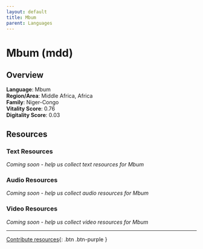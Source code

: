 ```yaml
---
layout: default
title: Mbum
parent: Languages
---
```


# Mbum (mdd)

## Overview

**Language**: Mbum  
**Region/Area**: Middle Africa, Africa  
**Family**: Niger-Congo  
**Vitality Score**: 0.76  
**Digitality Score**: 0.03  

## Resources

### Text Resources
*Coming soon - help us collect text resources for Mbum*

### Audio Resources
*Coming soon - help us collect audio resources for Mbum*

### Video Resources
*Coming soon - help us collect video resources for Mbum*

---

[Contribute resources](https://fairtrain.github.io/){: .btn .btn-purple }
